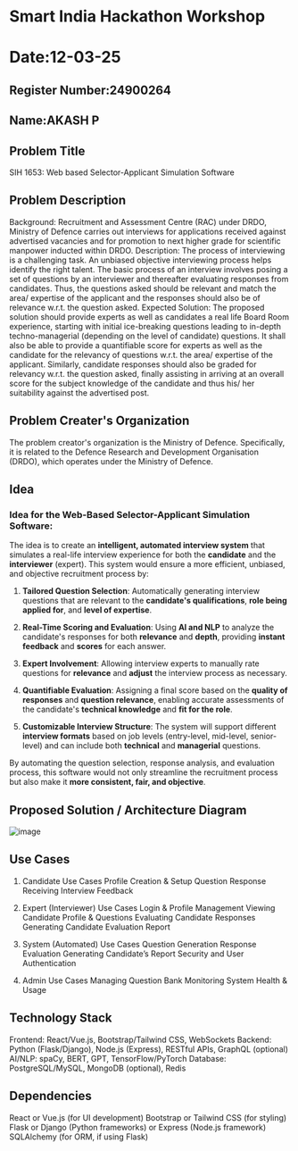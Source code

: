 # Smart India Hackathon Workshop
# Date:12-03-25
## Register Number:24900264
## Name:AKASH P
## Problem Title
SIH 1653: Web based Selector-Applicant Simulation Software
## Problem Description
Background: Recruitment and Assessment Centre (RAC) under DRDO, Ministry of Defence carries out interviews for applications received against advertised vacancies and for promotion to next higher grade for scientific manpower inducted within DRDO. Description: The process of interviewing is a challenging task. An unbiased objective interviewing process helps identify the right talent. The basic process of an interview involves posing a set of questions by an interviewer and thereafter evaluating responses from candidates. Thus, the questions asked should be relevant and match the area/ expertise of the applicant and the responses should also be of relevance w.r.t. the question asked. Expected Solution: The proposed solution should provide experts as well as candidates a real life Board Room experience, starting with initial ice-breaking questions leading to in-depth techno-managerial (depending on the level of candidate) questions. It shall also be able to provide a quantifiable score for experts as well as the candidate for the relevancy of questions w.r.t. the area/ expertise of the applicant. Similarly, candidate responses should also be graded for relevancy w.r.t. the question asked, finally assisting in arriving at an overall score for the subject knowledge of the candidate and thus his/ her suitability against the advertised post.

## Problem Creater's Organization

The problem creator's organization is the Ministry of Defence. Specifically, it is related to the Defence Research and Development Organisation (DRDO), which operates under the Ministry of Defence.




## Idea
### Idea for the **Web-Based Selector-Applicant Simulation Software**:

The idea is to create an **intelligent, automated interview system** that simulates a real-life interview experience for both the **candidate** and the **interviewer** (expert). This system would ensure a more efficient, unbiased, and objective recruitment process by:

1. **Tailored Question Selection**: Automatically generating interview questions that are relevant to the **candidate's qualifications**, **role being applied for**, and **level of expertise**.
   
2. **Real-Time Scoring and Evaluation**: Using **AI and NLP** to analyze the candidate's responses for both **relevance** and **depth**, providing **instant feedback** and **scores** for each answer.

3. **Expert Involvement**: Allowing interview experts to manually rate questions for **relevance** and **adjust** the interview process as necessary.

4. **Quantifiable Evaluation**: Assigning a final score based on the **quality of responses** and **question relevance**, enabling accurate assessments of the candidate's **technical knowledge** and **fit for the role**.

5. **Customizable Interview Structure**: The system will support different **interview formats** based on job levels (entry-level, mid-level, senior-level) and can include both **technical** and **managerial** questions.

By automating the question selection, response analysis, and evaluation process, this software would not only streamline the recruitment process but also make it **more consistent, fair, and objective**.

## Proposed Solution / Architecture Diagram
![image](https://github.com/user-attachments/assets/b75e863f-96ec-4c81-a90d-11cc08fb90b2)


## Use Cases

1. Candidate Use Cases
Profile Creation & Setup
Question Response
Receiving Interview Feedback

3. Expert (Interviewer) Use Cases
Login & Profile Management
Viewing Candidate Profile & Questions
Evaluating Candidate Responses
Generating Candidate Evaluation Report

5. System (Automated) Use Cases
Question Generation
Response Evaluation
Generating Candidate’s Report
Security and User Authentication

7. Admin Use Cases
Managing Question Bank
Monitoring System Health & Usage




## Technology Stack


Frontend: React/Vue.js, Bootstrap/Tailwind CSS, WebSockets
Backend: Python (Flask/Django), Node.js (Express), RESTful APIs, GraphQL (optional)
AI/NLP: spaCy, BERT, GPT, TensorFlow/PyTorch
Database: PostgreSQL/MySQL, MongoDB (optional), Redis

## Dependencies

React or Vue.js (for UI development)
Bootstrap or Tailwind CSS (for styling)
Flask or Django (Python frameworks) or Express (Node.js framework)
SQLAlchemy (for ORM, if using Flask)
